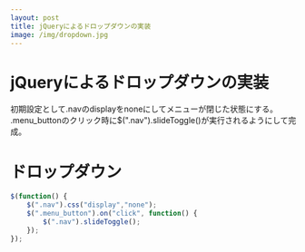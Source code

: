```yaml
---
layout: post
title: jQueryによるドロップダウンの実装
image: /img/dropdown.jpg
---
```



# jQueryによるドロップダウンの実装

初期設定として.navのdisplayをnoneにしてメニューが閉じた状態にする。  
.menu_buttonのクリック時に$(".nav").slideToggle()が実行されるようにして完成。  


# ドロップダウン  

```javascript
$(function() {
    $(".nav").css("display","none");
    $(".menu_button").on("click", function() {
        $(".nav").slideToggle();
    });
});
```
